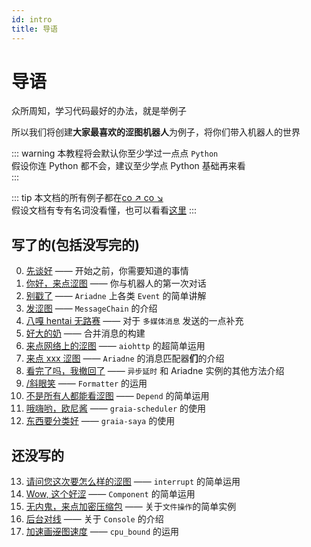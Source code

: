 ```yaml
---
id: intro
title: 导语
---
```


# 导语

众所周知，学习代码最好的办法，就是举例子

所以我们将创建**大家最喜欢的涩图机器人**为例子，将你们带入机器人的世界

::: warning
本教程将会默认你至少学过一点点 `Python`  
假设你连 Python 都不会，建议至少学点 Python 基础再来看  
:::

::: tip
本文档的所有例子都在[co ↗ co ↘](https://github.com/Graiax-Community/EroEroBot)  
假设文档有专有名词没看懂，也可以看看[这里](terms)
:::

## 写了的(包括没写完的)

 0. [先谈好](0_before_start) —— 开始之前，你需要知道的事情
 1. [你好，来点涩图](1_hello_ero) —— 你与机器人的第一次对话
 2. [别戳了](2_other_event) —— `Ariadne` 上各类 `Event` 的简单讲解
 3. [发涩图](3_ero_comes) —— `MessageChain` 的介绍
 4. [八嘎 hentai 无路赛](4_kugimiya) —— 对于 ` 多媒体消息 ` 发送的一点补充
 5. [好大的奶](5_forward_message) —— 合并消息的构建
 6. [来点网络上的涩图](6_ero_from_net) —— `aiohttp` 的超简单运用
 7. [来点 xxx 涩图](7_setu_tag) —— `Ariadne` 的消息匹配器**们**的介绍
 8. [看完了吗，我撤回了](8_leave_no_evidence) —— `异步延时` 和 Ariadne 实例的其他方法介绍
 9. [/斜眼笑](9_huaji) —— `Formatter` 的运用
10. [不是所有人都能看涩图](10_not_everyone_have_st.md) —— `Depend` 的简单运用
11. [哦嗨哟，欧尼酱](11_ohayou_oniichan.md) —— `graia-scheduler` 的使用
12. [东西要分类好](12_classification.md) —— `graia-saya` 的使用

## 还没写的

13. [请问您这次要怎么样的涩图]() —— `interrupt` 的简单运用
14. [Wow, 这个好涩]() —— `Component` 的简单运用
15. [无内鬼，来点加密压缩包]() —— 关于`文件操作`的简单实例
16. [后台对线]() —— 关于 `Console` 的介绍
17. [加速画~~涩~~图速度]() —— `cpu_bound` 的运用
